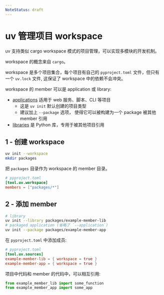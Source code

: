 ```yaml
---
NoteStatus: draft
---
```


# uv 管理项目 workspace

uv 支持类似 cargo workspace 模式的项目管理，可以实现多模块的开发机制。

workspace 的概念来自 `cargo`。

workspace 是多个项目集合，每个项目有自己的 `pyproject.toml` 文件，但只有一个 `uv.lock` 文件, 这保证了 workspace 中的依赖不会冲突。

workspace 的 member 可以是 application 或 library:

- [applications](https://docs.astral.sh/uv/concepts/projects/init/#applications) 适用于 web 服务、脚本、CLI 等项目
  - 这是 `uv init` 默认创建的项目类型
  - 建议加上 `--package` 选项， 使得它可以被构建为一个 package 被其他 member 引用
- [libraries](https://docs.astral.sh/uv/concepts/projects/init/#libraries) 是 Python 库，专用于被其他项目引用

## 1 - 创建 workspace

```bash
uv init --workspace
mkdir packages
```

把 `packages` 目录作为 workspace 的 member 目录。

```toml
# pyproject.toml
[tool.uv.workspace]
members = ["packages/*"]
```

## 2 - 添加 member

```bash
# library
uv init --library packages/example-member-lib
# packaged application (省略了 `--application`)
uv init --package packages/example-member-app
```

在 `pyproject.toml` 中添加成员:

```toml
# pyproject.toml
[tool.uv.sources]
example-member-lib = { workspace = true }
example-member-app = { workspace = true }
```

项目中代码和 member 的代码中，可以相互引用:

```python
from example_member_lib import some_function
from example_member_app import some_app
```
